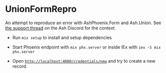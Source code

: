 # UnionFormRepro

An attempt to reproduce an error with AshPhoenix.Form and Ash.Union. See [the support thread](https://discord.com/channels/711271361523351632/1409304608144232548) on the Ash Discord for the context.

- Run `mix setup` to install and setup dependencies
- Start Phoenix endpoint with `mix phx.server` or inside IEx with `iex -S mix phx.server`

- Open [`http://localhost:4000/credentials/new`](http://http://localhost:4000/credentials/new) and try to create a new record.
